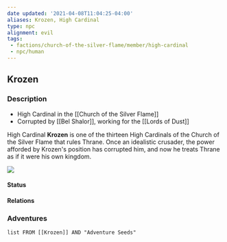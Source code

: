 ```yaml
---
date updated: '2021-04-08T11:04:25-04:00'
aliases: Krozen, High Cardinal
type: npc
alignment: evil
tags:
 - factions/church-of-the-silver-flame/member/high-cardinal
 - npc/human
---
```


## Krozen

### Description

- High Cardinal in the [[Church of the Silver Flame]]
- Corrupted by [[Bel Shalor]], working for the [[Lords of Dust]]

High Cardinal **Krozen** is one of the thirteen High Cardinals of the Church of the Silver Flame that rules Thrane. Once an idealistic crusader, the power afforded by Krozen's position has corrupted him, and now he treats Thrane as if it were his own kingdom.

[![](https://static.wikia.nocookie.net/eberron/images/8/87/Highcardinalkrozen.jpg/revision/latest/scale-to-width-down/350?cb=20200519093821)](https://static.wikia.nocookie.net/eberron/images/8/87/Highcardinalkrozen.jpg/revision/latest?cb=20200519093821)


#### Status

#### Relations


### Adventures
```dataview
list FROM [[Krozen]] AND "Adventure Seeds"
```
